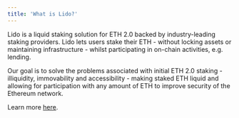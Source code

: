 ```yaml
---
title: 'What is Lido?'
---
```


Lido is a liquid staking solution for ETH 2.0 backed by industry-leading staking providers. Lido lets users stake their ETH - without locking assets or maintaining infrastructure - whilst participating in on-chain activities, e.g. lending.

Our goal is to solve the problems associated with initial ETH 2.0 staking - illiquidity, immovability and accessibility - making staked ETH liquid and allowing for participation with any amount of ETH to improve security of the Ethereum network.

Learn more [here](https://blog.lido.fi/introducing-lido/).
